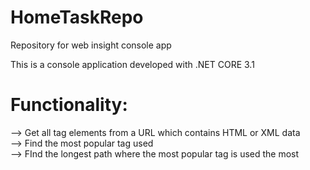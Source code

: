 # HomeTaskRepo
Repository for web insight console app 


This is a console application developed with .NET CORE 3.1

# Functionality:

--> Get all tag elements from a URL which contains HTML or XML data <br/>
--> Find the most popular tag used  <br/>
--> FInd the longest path where the most popular tag is used the most  <br/>


